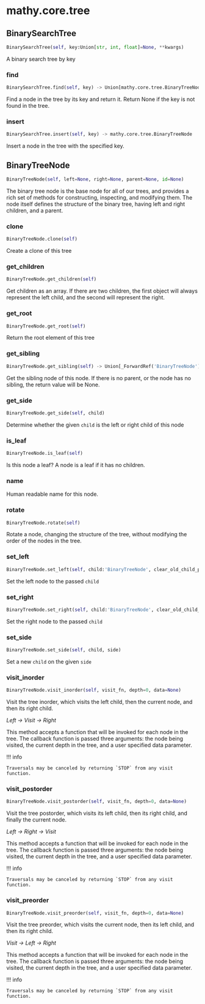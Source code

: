 # mathy.core.tree

## BinarySearchTree
```python
BinarySearchTree(self, key:Union[str, int, float]=None, **kwargs)
```
A binary search tree by key
### find
```python
BinarySearchTree.find(self, key) -> Union[mathy.core.tree.BinaryTreeNode, NoneType]
```
Find a node in the tree by its key and return it.  Return None if the key
is not found in the tree.
### insert
```python
BinarySearchTree.insert(self, key) -> mathy.core.tree.BinaryTreeNode
```
Insert a node in the tree with the specified key.
## BinaryTreeNode
```python
BinaryTreeNode(self, left=None, right=None, parent=None, id=None)
```

The binary tree node is the base node for all of our trees, and provides a
rich set of methods for constructing, inspecting, and modifying them.
The node itself defines the structure of the binary tree, having left and right
children, and a parent.

### clone
```python
BinaryTreeNode.clone(self)
```
Create a clone of this tree
### get_children
```python
BinaryTreeNode.get_children(self)
```
Get children as an array.  If there are two children, the first object will
always represent the left child, and the second will represent the right.
### get_root
```python
BinaryTreeNode.get_root(self)
```
Return the root element of this tree
### get_sibling
```python
BinaryTreeNode.get_sibling(self) -> Union[_ForwardRef('BinaryTreeNode'), NoneType]
```
Get the sibling node of this node.  If there is no parent, or the node
has no sibling, the return value will be None.
### get_side
```python
BinaryTreeNode.get_side(self, child)
```
Determine whether the given `child` is the left or right child of this
node
### is_leaf
```python
BinaryTreeNode.is_leaf(self)
```
Is this node a leaf?  A node is a leaf if it has no children.
### name
Human readable name for this node.
### rotate
```python
BinaryTreeNode.rotate(self)
```

Rotate a node, changing the structure of the tree, without modifying
the order of the nodes in the tree.

### set_left
```python
BinaryTreeNode.set_left(self, child:'BinaryTreeNode', clear_old_child_parent=False) -> 'BinaryTreeNode'
```
Set the left node to the passed `child`
### set_right
```python
BinaryTreeNode.set_right(self, child:'BinaryTreeNode', clear_old_child_parent=False) -> 'BinaryTreeNode'
```
Set the right node to the passed `child`
### set_side
```python
BinaryTreeNode.set_side(self, child, side)
```
Set a new `child` on the given `side`
### visit_inorder
```python
BinaryTreeNode.visit_inorder(self, visit_fn, depth=0, data=None)
```
Visit the tree inorder, which visits the left child, then the current node,
and then its right child.

*Left -> Visit -> Right*

This method accepts a function that will be invoked for each node in the
tree.  The callback function is passed three arguments: the node being
visited, the current depth in the tree, and a user specified data parameter.

!!! info

    Traversals may be canceled by returning `STOP` from any visit function.

### visit_postorder
```python
BinaryTreeNode.visit_postorder(self, visit_fn, depth=0, data=None)
```
Visit the tree postorder, which visits its left child, then its right child,
and finally the current node.

*Left -> Right -> Visit*

This method accepts a function that will be invoked for each node in the
tree.  The callback function is passed three arguments: the node being
visited, the current depth in the tree, and a user specified data parameter.

!!! info

    Traversals may be canceled by returning `STOP` from any visit function.

### visit_preorder
```python
BinaryTreeNode.visit_preorder(self, visit_fn, depth=0, data=None)
```
Visit the tree preorder, which visits the current node, then its left
child, and then its right child.

*Visit -> Left -> Right*

This method accepts a function that will be invoked for each node in the
tree.  The callback function is passed three arguments: the node being
visited, the current depth in the tree, and a user specified data parameter.

!!! info

    Traversals may be canceled by returning `STOP` from any visit function.

